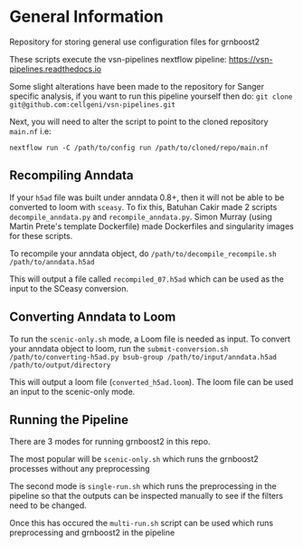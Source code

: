 # General Information
Repository for storing general use configuration files for grnboost2

These scripts execute the vsn-pipelines nextflow pipeline: https://vsn-pipelines.readthedocs.io

Some slight alterations have been made to the repository for Sanger specific analysis, if you want to run this pipeline yourself then do:
`git clone git@github.com:cellgeni/vsn-pipelines.git`

Next, you will need to alter the script to point to the cloned repository `main.nf` i.e:

`nextflow run -C /path/to/config run /path/to/cloned/repo/main.nf`

## Recompiling Anndata

If your `h5ad` file was built under anndata 0.8+, then it will not be able to be converted to loom with `sceasy`. To fix this, Batuhan Cakir made 2 scripts `decompile_anndata.py` and `recompile_anndata.py`. Simon Murray (using Martin Prete's template Dockerfile) made Dockerfiles and singularity images for these scripts. 

To recompile your anndata object, do `/path/to/decompile_recompile.sh /path/to/anndata.h5ad`

This will output a file called `recompiled_07.h5ad` which can be used as the input to the SCeasy conversion.

## Converting Anndata to Loom 

To run the `scenic-only.sh` mode, a Loom file is needed as input. To convert your anndata object to loom, run the `submit-conversion.sh /path/to/converting-h5ad.py bsub-group /path/to/input/anndata.h5ad /path/to/output/directory`

This will output a loom file (`converted_h5ad.loom`). The loom file can be used an input to the scenic-only mode.

## Running the Pipeline

There are 3 modes for running grnboost2 in this repo.

The most popular will be `scenic-only.sh` which runs the grnboost2 processes without any preprocessing

The second mode is `single-run.sh` which runs the preprocessing in the pipeline so that the outputs can be inspected manually to see if the filters need to be changed.

Once this has occured the `multi-run.sh` script can be used which runs preprocessing and grnboost2 in the pipeline 

